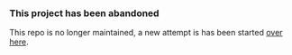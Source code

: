 ### This project has been abandoned

This repo is no longer maintained, a new attempt is has been started [over here](https://github.com/scottbedard/prevue).
